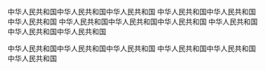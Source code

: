﻿中华人民共和国中华人民共和国中华人民共和国 
中华人民共和国中华人民共和国中华人民共和国
中华人民共和国中华人民共和国中华人民共和国
中华人民共和国中华人民共和国中华人民共和国

中华人民共和国中华人民共和国中华人民共和国
中华人民共和国中华人民共和国中华人民共和国